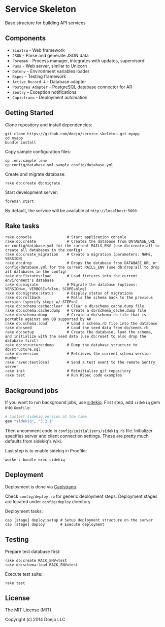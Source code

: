 # Service Skeleton

Base structure for building API services

## Components

- `Sinatra`          - Web framework
- `JSON`             - Parse and generate JSON data
- `Foreman`          - Process manager, integrates with updates, supervisord
- `Puma`             - Web server, similar to Unicorn
- `Dotenv`           - Environment variables loader
- `Rspec`            - Testing framework
- `Active Record 4`  - Database adapter
- `Postgres Adapter` - PostgreSQL database connector for AR
- `Sentry`           - Exception notifications
- `Capistrano`       - Deployment automation

## Getting Started

Clone repository and install dependencies:

```
git clone https://github.com/doejo/service-skeleton.git myapp
cd myapp
bundle install
```

Copy sample configuration files:

```
cp .env.sample .env
cp config/database.yml.sample config/database.yml
```

Create and migrate database:

```
rake db:create db:migrate
```

Start development server:

```
foreman start
```

By default, the service will be available at `http://localhost:5000`

## Rake tasks

```
rake console                # Start application console
rake db:create              # Creates the database from DATABASE_URL or config/database.yml for the current RAILS_ENV (use db:create:all to create all databases in the config)
rake db:create_migration    # Create a migration (parameters: NAME, VERSION)
rake db:drop                # Drops the database from DATABASE_URL or config/database.yml for the current RAILS_ENV (use db:drop:all to drop all databases in the config)
rake db:fixtures:load       # Load fixtures into the current environment's database
rake db:migrate             # Migrate the database (options: VERSION=x, VERBOSE=false, SCOPE=blog)
rake db:migrate:status      # Display status of migrations
rake db:rollback            # Rolls the schema back to the previous version (specify steps w/ STEP=n)
rake db:schema:cache:clear  # Clear a db/schema_cache.dump file
rake db:schema:cache:dump   # Create a db/schema_cache.dump file
rake db:schema:dump         # Create a db/schema.rb file that is portable against any DB supported by AR
rake db:schema:load         # Load a schema.rb file into the database
rake db:seed                # Load the seed data from db/seeds.rb
rake db:setup               # Create the database, load the schema, and initialize with the seed data (use db:reset to also drop the database first)
rake db:structure:dump      # Dump the database structure to db/structure.sql
rake db:version             # Retrieves the current schema version number
rake raven:test[dsn]        # Send a test event to the remote Sentry server
rake init                   # Reinitialize git repository
rake test                   # Run RSpec code examples
```

## Background jobs

If you want to run background jobs, use [sidekiq](https://github.com/mperham/sidekiq). 
First step, add `sidekiq` gem into `Gemfile`:

```ruby
# Lastest sidekiq version at the time
gem "sidekiq", "3.2.1"
```

Then uncomment code in `config/initializers/sidekiq.rb` file. Initializer specifies 
server and client connection settings. These are pretty much defaults from sidekiq's wiki.

Last step is to enable sidekiq in Procfile:

```
worker: bundle exec sidekiq
```

## Deployment

Deployment is done via [Capistrano](http://capistranorb.com/). 

Check `config/deploy.rb` for generic deployment steps.
Deployment stages are located under `config/deploy` directory.

Deployment tasks:

```
cap [stage] deploy:setup # Setup deployment structure on the server
cap [stage] deploy       # Execute deployment
```

## Testing

Prepare test database first:

```
rake db:create RACK_ENV=test
rake db:schema:load RACK_ENV=test
```

Execute test suite:

```
rake test
```

## License

The MIT License (MIT)

Copyright (c) 2014 Doejo LLC
